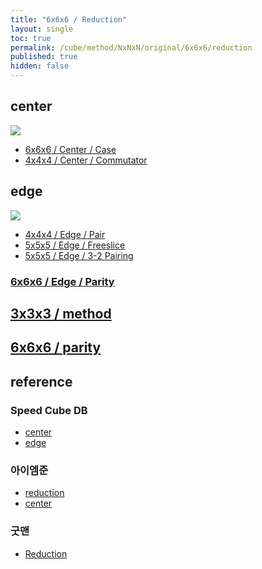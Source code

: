 ```yaml
---
title: "6x6x6 / Reduction"
layout: single
toc: true
permalink: /cube/method/NxNxN/original/6x6x6/reduction
published: true
hidden: false
---
```


<head>
  <base target="_blank">
  <style>
    img {
      max-width:450px;
    }
  </style>
</head>



## center

<a href="https://alpha.twizzle.net/edit/?puzzle=6x6x6&setup-anchor=end&setup-alg=R+U+L+D+B+F+R+U+L+B+F+D+L+U+B+R+U+D+R+U+F+L+F+R+U+F+L+R&stickering=centers-only">
  <img src="https://user-images.githubusercontent.com/92285528/216602505-b855ad57-6bd6-42ad-b03e-f67db16adc7c.png">
</a>

- [6x6x6 / Center / Case](/cube/method/NxNxN/original/6x6x6/center/case)
- [4x4x4 / Center / Commutator](/cube/method/NxNxN/original/4x4x4/center/commutator)



## edge

<a href="https://alpha.twizzle.net/edit/?puzzle=6x6x6&setup-anchor=end&setup-alg=R+U+L+D+B+F+R+U+L+B+F+D+L+U+B+R+U+D+R+U+F+L+F+R+U+F+L+R">
  <img src="https://user-images.githubusercontent.com/92285528/216602796-b3be71f2-d7b4-4104-ba82-6f3e46144610.png">
</a>

- [4x4x4 / Edge / Pair](/cube/method/NxNxN/original/4x4x4/edge/pair)
- [5x5x5 / Edge / Freeslice](/cube/method/NxNxN/original/5x5x5/edge/freeslice)
- [5x5x5 / Edge / 3-2 Pairing](/cube/method/NxNxN/original/5x5x5/edge/3-2_Pairing)

### [6x6x6 / Edge / Parity](/cube/method/NxNxN/original/6x6x6/edge/parity)



## [3x3x3 / method](/cube/method/NxNxN/original/3x3x3#method)



## [6x6x6 / parity](/cube/method/NxNxN/original/6x6x6/parity)



## reference

### Speed Cube DB

- [center](https://speedcubedb.com/a/6x6/6x6L2C)
- [edge](https://speedcubedb.com/a/6x6/6x6L2E)

### 아이엠준

- [reduction](https://youtu.be/ZUyDa2_dVFU)
- [center](https://youtu.be/4ViuGBx14zg)

### 굿맨

- [Reduction](https://youtu.be/eB5NVikMNyg)
